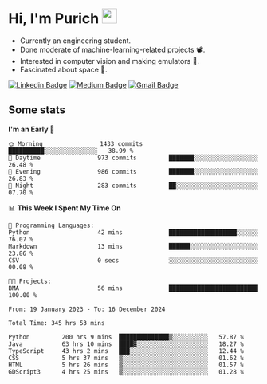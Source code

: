 <h1 align="left">Hi, I'm Purich
<img src="https://media.giphy.com/media/hvRJCLFzcasrR4ia7z/giphy.gif" width="30px"/></h1>

* Currently an engineering student.
* Done moderate of machine-learning-related projects :film_projector:.
* Interested in computer vision and making emulators :space_invader:.
* Fascinated about space :milky_way:.

[![Linkedin Badge](https://img.shields.io/badge/-Purich-blue?style=flat-square&logo=Linkedin&logoColor=white&link=https://www.linkedin.com/in/purich-siritip-16b3b3255/)](https://www.linkedin.com/in/purich-siritip-16b3b3255) [![Medium Badge](https://img.shields.io/badge/-@purich-gray?style=flat-square&labelColor=000000&logo=Medium&link=https://medium.com/@phuritsiritip)](https://medium.com/@phuritsiritip)
[![Gmail Badge](https://img.shields.io/badge/-mark.phurit@gmail.com-c14438?style=flat-square&logo=Gmail&logoColor=white&link=mailto:mark.phurit@gmail.com)](mailto:mark.phurit@gmail.com)

## Some stats

  
  <!--START_SECTION:waka-->
**I'm an Early 🐤** 

```text
🌞 Morning                1433 commits        ██████████░░░░░░░░░░░░░░░   38.99 % 
🌆 Daytime                973 commits         ███████░░░░░░░░░░░░░░░░░░   26.48 % 
🌃 Evening                986 commits         ███████░░░░░░░░░░░░░░░░░░   26.83 % 
🌙 Night                  283 commits         ██░░░░░░░░░░░░░░░░░░░░░░░   07.70 % 
```


📊 **This Week I Spent My Time On** 

```text
💬 Programming Languages: 
Python                   42 mins             ███████████████████░░░░░░   76.07 % 
Markdown                 13 mins             ██████░░░░░░░░░░░░░░░░░░░   23.86 % 
CSV                      0 secs              ░░░░░░░░░░░░░░░░░░░░░░░░░   00.08 % 

🐱‍💻 Projects: 
BMA                      56 mins             █████████████████████████   100.00 % 
```


<!--END_SECTION:waka-->

  <!--START_SECTION:waka-simple-->

```text
From: 19 January 2023 - To: 16 December 2024

Total Time: 345 hrs 53 mins

Python         200 hrs 9 mins  ██████████████▒░░░░░░░░░░   57.87 %
Java           63 hrs 10 mins  ████▓░░░░░░░░░░░░░░░░░░░░   18.27 %
TypeScript     43 hrs 2 mins   ███░░░░░░░░░░░░░░░░░░░░░░   12.44 %
CSS            5 hrs 37 mins   ▒░░░░░░░░░░░░░░░░░░░░░░░░   01.62 %
HTML           5 hrs 26 mins   ▒░░░░░░░░░░░░░░░░░░░░░░░░   01.57 %
GDScript3      4 hrs 25 mins   ▒░░░░░░░░░░░░░░░░░░░░░░░░   01.28 %
```

<!--END_SECTION:waka-simple-->

  <!--![Anurag's GitHub stats](https://github-readme-stats.vercel.app/api?username=vikimark&show_icons=true&theme=gruvbox_light)-->
  
<!--
**vikimark/vikimark** is a ✨ _special_ ✨ repository because its `README.md` (this file) appears on your GitHub profile.

Here are some ideas to get you started:

- 🔭 I’m currently working on ...
- 🌱 I’m currently learning ...
- 👯 I’m looking to collaborate on ...
- 🤔 I’m looking for help with ...
- 💬 Ask me about ...
- 📫 How to reach me: ...
- 😄 Pronouns: ...
- ⚡ Fun fact: ...
-->
